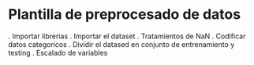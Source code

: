 # Plantilla de preprocesado de datos
. Importar librerias
. Importar el dataset
. Tratamientos de NaN
. Codificar datos categoricos
. Dividir el datased en conjunto de entrenamiento y testing
. Escalado de variables
